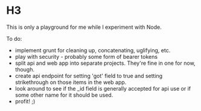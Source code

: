 
# H3
This is only a playground for me while I experiment with Node.

To do:
* implement grunt for cleaning up, concatenating, uglifying, etc.
* play with security - probably some form of bearer tokens
* split api and web app into separate projects. They're fine in one for now, though.
* create api endpoint for setting 'got' field to true and setting strikethrough on those items in the web app.
* look around to see if the _id field is generally accepted for api use or if some other name for it should be used.
* profit! ;)